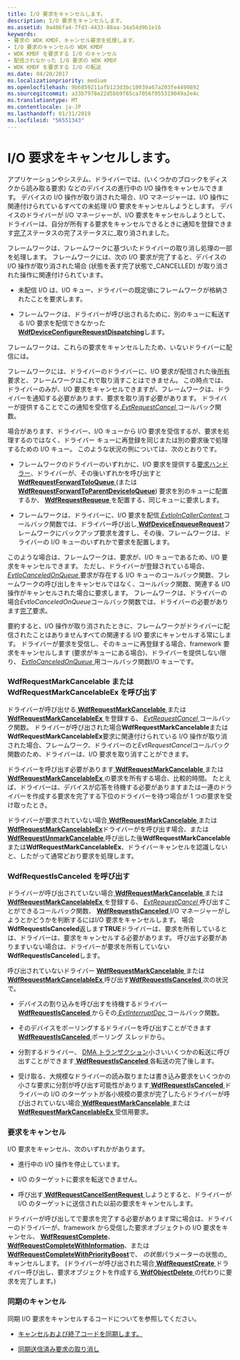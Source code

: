 ```yaml
---
title: I/O 要求をキャンセルします。
description: I/O 要求をキャンセルします。
ms.assetid: 9a486fa4-7fd3-4433-88aa-34a54d9b1e16
keywords:
- 要求の WDK KMDF、キャンセル要求を処理します。
- I/O 要求のキャンセルの WDK KMDF
- WDK KMDF を要求する I/O のキャンセル
- 配信されなかった I/O 要求の WDK KMDF
- WDK KMDF を要求する I/O の転送
ms.date: 04/20/2017
ms.localizationpriority: medium
ms.openlocfilehash: 9b6859211afb123d3bc10039a67a203fe4490892
ms.sourcegitcommit: a33b7978e22d5bb9f65ca7056f955319049a2e4c
ms.translationtype: MT
ms.contentlocale: ja-JP
ms.lasthandoff: 01/31/2019
ms.locfileid: "56551343"
---
```

# <a name="canceling-io-requests"></a>I/O 要求をキャンセルします。





アプリケーションやシステム、ドライバーでは、(いくつかのブロックをディスクから読み取る要求) などのデバイスの進行中の I/O 操作をキャンセルできます。 デバイスの I/O 操作が取り消された場合、I/O マネージャーは、I/O 操作に関連付けられているすべての未処理 I/O 要求をキャンセルしようとします。 デバイスのドライバーが I/O マネージャーが、I/O 要求をキャンセルしようとして、ドライバーは、自分が所有する要求をキャンセルできるときに通知を登録できます[完了](completing-i-o-requests.md)ステータスの完了ステータスに\_取り消されました。

フレームワークは、フレームワークに基づいたドライバーの取り消し処理の一部を処理します。 フレームワークには、次の I/O 要求が完了すると、デバイスの I/O 操作が取り消された場合 (状態を表す完了状態で\_CANCELLED) が取り消された操作に関連付けられています。

-   未配信 I/O は、I/O キュー、ドライバーの既定値にフレームワークが格納されたことを要求します。

-   フレームワークは、ドライバーが呼び出されるために、別のキューに転送する I/O 要求を配信できなかった[ **WdfDeviceConfigureRequestDispatching**](https://msdn.microsoft.com/library/windows/hardware/ff545920)します。

フレームワークは、これらの要求をキャンセルしたため、いないドライバーに配信には。

フレームワークには、ドライバーのドライバーに、I/O 要求が配信された後[所有](request-ownership.md)要求と、フレームワークはこれで取り消すことはできません。 この時点では、ドライバーのみが、I/O 要求をキャンセルできますが、フレームワークは、ドライバーを通知する必要があります、要求を取り消す必要があります。 ドライバーが提供することでこの通知を受信する[ *EvtRequestCancel* ](https://msdn.microsoft.com/library/windows/hardware/ff541817)コールバック関数。

場合があります、ドライバー、I/O キューから I/O 要求を受信するが、要求を処理するのではなく、ドライバー キューに再登録を同じまたは別の要求後で処理するための I/O キュー。 このような状況の例については、次のとおりです。

-   フレームワークのドライバーのいずれかに、I/O 要求を提供する[要求ハンドラー](request-handlers.md)、ドライバーが、その後いずれかを呼び出すと[ **WdfRequestForwardToIoQueue** ](https://msdn.microsoft.com/library/windows/hardware/ff549958) (または[**WdfRequestForwardToParentDeviceIoQueue**](https://msdn.microsoft.com/library/windows/hardware/ff549959)) 要求を別のキューに配置するか、 [ **WdfRequestRequeue** ](https://msdn.microsoft.com/library/windows/hardware/ff550012)を配置する、同じキューに要求します。

-   フレームワークは、ドライバーに、I/O 要求を配信[ *EvtIoInCallerContext* ](https://msdn.microsoft.com/library/windows/hardware/ff541764)コールバック関数では、ドライバー呼び出し[ **WdfDeviceEnqueueRequest**](https://msdn.microsoft.com/library/windows/hardware/ff545945)フレームワークにバックアップ要求を渡すし、その後、フレームワークは、ドライバーの I/O キューのいずれかで要求を配置します。

このような場合は、フレームワークは、要求が、I/O キューであるため、I/O 要求をキャンセルできます。 ただし、ドライバーが登録されている場合、 [ *EvtIoCanceledOnQueue* ](https://msdn.microsoft.com/library/windows/hardware/ff541756)要求が存在する I/O キューのコールバック関数、フレームワークの呼び出しをキャンセルではなく、コールバック関数、関連する I/O 操作がキャンセルされた場合に要求します。 フレームワークは、ドライバーの場合*EvtIoCanceledOnQueue*コールバック関数では、ドライバーの必要があります[完了](completing-i-o-requests.md)要求。

要約すると、I/O 操作が取り消されたときに、フレームワークがドライバーに配信されたことはありませんすべての関連する I/O 要求にキャンセルする常にします。 ドライバーが要求を受信し、そのキューに再登録する場合、framework 要求をキャンセルします (要求がキューにある場合)、ドライバーを提供しない限り、 [ *EvtIoCanceledOnQueue* ](https://msdn.microsoft.com/library/windows/hardware/ff541756)用コールバック関数I/O キューです。

### <a name="calling-wdfrequestmarkcancelable-or-wdfrequestmarkcancelableex"></a>WdfRequestMarkCancelable または WdfRequestMarkCancelableEx を呼び出す

ドライバーが呼び出せる[ **WdfRequestMarkCancelable** ](https://msdn.microsoft.com/library/windows/hardware/ff549983)または[ **WdfRequestMarkCancelableEx** ](https://msdn.microsoft.com/library/windows/hardware/ff549984)を登録する、 [ *EvtRequestCancel* ](https://msdn.microsoft.com/library/windows/hardware/ff541817)コールバック関数。 ドライバーが呼び出された場合**WdfRequestMarkCancelable**または**WdfRequestMarkCancelableEx**要求に関連付けられている I/O 操作が取り消された場合、フレームワーク、ドライバーのと*EvtRequestCancel*コールバック関数のため、ドライバーは、I/O 要求を取り消すことができます。

ドライバーを呼び出す必要があります[ **WdfRequestMarkCancelable** ](https://msdn.microsoft.com/library/windows/hardware/ff549983)または[ **WdfRequestMarkCancelableEx** ](https://msdn.microsoft.com/library/windows/hardware/ff549984)の要求を所有する場合、比較的時間。 たとえば、ドライバーは、デバイスが応答を待機する必要がありますまたは一連のドライバーを作成する要求を完了する下位のドライバーを待つ場合が 1 つの要求を受け取ったとき。

ドライバーが要求されていない場合[ **WdfRequestMarkCancelable** ](https://msdn.microsoft.com/library/windows/hardware/ff549983)または[ **WdfRequestMarkCancelableEx**](https://msdn.microsoft.com/library/windows/hardware/ff549984)ドライバーがを呼び出す場合、または[ **WdfRequestUnmarkCancelable** ](https://msdn.microsoft.com/library/windows/hardware/ff550035)呼び出した後**WdfRequestMarkCancelable**または**WdfRequestMarkCancelableEx**、ドライバーキャンセルを認識しないと、したがって通常どおり要求を処理します。

### <a name="calling-wdfrequestiscanceled"></a>WdfRequestIsCanceled を呼び出す

ドライバーが呼び出されていない場合[ **WdfRequestMarkCancelable** ](https://msdn.microsoft.com/library/windows/hardware/ff549983)または[ **WdfRequestMarkCancelableEx** ](https://msdn.microsoft.com/library/windows/hardware/ff549984)を登録する、 [*EvtRequestCancel* ](https://msdn.microsoft.com/library/windows/hardware/ff541817)呼び出すことができるコールバック関数、 [ **WdfRequestIsCanceled** ](https://msdn.microsoft.com/library/windows/hardware/ff549976) I/O マネージャーがしようとかどうかを判断するにはI/O 要求をキャンセルします。 場合**WdfRequestIsCanceled**返します**TRUE**ドライバーは、要求を所有しているとは、ドライバーは、要求をキャンセルする必要があります。 呼び出す必要がありますいない場合は、ドライバーが要求を所有していない**WdfRequestIsCanceled**します。

呼び出されていないドライバー [ **WdfRequestMarkCancelable** ](https://msdn.microsoft.com/library/windows/hardware/ff549983)または[ **WdfRequestMarkCancelableEx** ](https://msdn.microsoft.com/library/windows/hardware/ff549984)呼び出す[**WdfRequestIsCanceled** ](https://msdn.microsoft.com/library/windows/hardware/ff549976)次の状況で。

-   デバイスの割り込みを呼び出すを待機するドライバー [ **WdfRequestIsCanceled** ](https://msdn.microsoft.com/library/windows/hardware/ff549976)からその[ *EvtInterruptDpc* ](https://msdn.microsoft.com/library/windows/hardware/ff541721)コールバック関数。

-   そのデバイスをポーリングするドライバーを呼び出すことができます[ **WdfRequestIsCanceled** ](https://msdn.microsoft.com/library/windows/hardware/ff549976)ポーリング スレッドから。

-   分割するドライバー、 [DMA トランザクション](dma-transactions-and-dma-transfers.md)小さいいくつかの転送に呼び出すことができます[ **WdfRequestIsCanceled** ](https://msdn.microsoft.com/library/windows/hardware/ff549976)各転送の完了後します。

-   受け取る、大規模なドライバーの読み取りまたは書き込み要求をいくつかの小さな要求に分割が呼び出す可能性があります[ **WdfRequestIsCanceled** ](https://msdn.microsoft.com/library/windows/hardware/ff549976)ドライバーの I/O のターゲットが各小規模の要求が完了したらドライバーが呼び出されていない場合[ **WdfRequestMarkCancelable** ](https://msdn.microsoft.com/library/windows/hardware/ff549983)または[ **WdfRequestMarkCancelableEx** ](https://msdn.microsoft.com/library/windows/hardware/ff549984)受信用要求。

### <a name="canceling-the-request"></a>要求をキャンセル

I/O 要求をキャンセル、次のいずれかがあります。

-   進行中の I/O 操作を停止しています。

-   I/O のターゲットに要求を転送できません。

-   呼び出す[ **WdfRequestCancelSentRequest** ](https://msdn.microsoft.com/library/windows/hardware/ff549941)しようとすると、ドライバーが I/O のターゲットに送信された以前の要求をキャンセルします。

ドライバーが呼び出してで要求を完了する必要があります常に場合は、ドライバーのドライバーが、framework から受信した要求オブジェクトの I/O 要求をキャンセル、 [ **WdfRequestComplete**](https://msdn.microsoft.com/library/windows/hardware/ff549945)、 [**WdfRequestCompleteWithInformation**](https://msdn.microsoft.com/library/windows/hardware/ff549948)、または[ **WdfRequestCompleteWithPriorityBoost**](https://msdn.microsoft.com/library/windows/hardware/ff549949)で、 *の状態*パラメーターの状態の\_キャンセルします。 (ドライバーが呼び出された場合[ **WdfRequestCreate** ](https://msdn.microsoft.com/library/windows/hardware/ff549951)ドライバー呼び出し、要求オブジェクトを作成する[ **WdfObjectDelete** ](https://msdn.microsoft.com/library/windows/hardware/ff548734)の代わりに要求を完了します。)

### <a name="synchronizing-cancellation"></a>同期のキャンセル

同期 I/O 要求をキャンセルするコードについてを参照してください。

-   [キャンセルおよび終了コードを同期します。](synchronizing-cancel-and-completion-code.md)

-   [同期送信済み要求の取り消し](synchronizing-cancellation-of-sent-requests.md)

 

 





